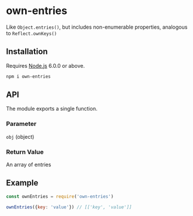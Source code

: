# own-entries

Like `Object.entries()`, but includes non-enumerable properties, analogous to `Reflect.ownKeys()`

## Installation

Requires [Node.js](https://nodejs.org/) 6.0.0 or above.

```bash
npm i own-entries
```

## API

The module exports a single function.

### Parameter

`obj` (object)

### Return Value

An array of entries

## Example

```javascript
const ownEntries = require('own-entries')

ownEntries({key: 'value'}) // [['key', 'value']]
```
